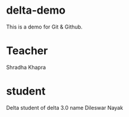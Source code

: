 # delta-demo
This is a demo for Git & Github.

# Teacher
Shradha Khapra

# student 

Delta student of delta 3.0 name Dileswar Nayak


